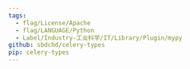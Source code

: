 ```yaml
---
tags:
  - flag/License/Apache
  - flag/LANGUAGE/Python
  - Label/Industry-工业科学/IT/Library/Plugin/mypy
github: sbdchd/celery-types
pip: celery-types
---
```

